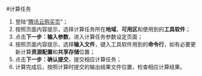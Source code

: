 #计算任务

1. 登陆“[腾讯云购买页](https://buy.cloud.tencent.com/cloudsim/job)”；
2. 按照页面内容提示，选择计算任务所在**地域**，**可用区**和使用到的**工具软件**；
3. 点击**下一步：输入参数**，进入计算任务参数设定页面；
4. 按照页面内容提示，选择**输入文件**，键入工具软件用到的**命令行**，如有必要更新计算**资源配置**和**共享存储**位置；
5. 点击**下一步：确认提交**，提交相应计算任务；
6. 计算完成后，按照计算时提交的输出结果文件位置，检查相应计算结果。
